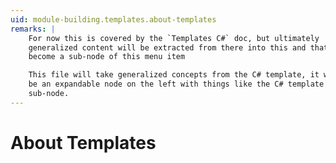```yaml
---
uid: module-building.templates.about-templates
remarks: |
    For now this is covered by the `Templates C#` doc, but ultimately
    generalized content will be extracted from there into this and that will
    become a sub-node of this menu item

    This file will take generalized concepts from the C# template, it will also
    be an expandable node on the left with things like the C# template as a
    sub-node.
---
```

# About Templates
